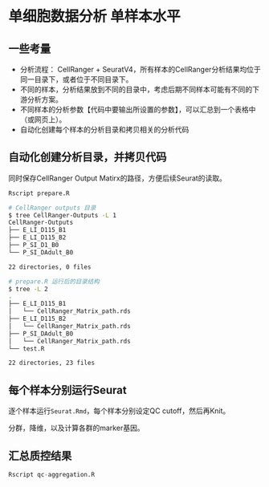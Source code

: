 # 单细胞数据分析 单样本水平

## 一些考量

- 分析流程： CellRanger + SeuratV4，所有样本的CellRanger分析结果均位于同一目录下，或者位于不同目录下。
- 不同的样本，分析结果放到不同的目录中，考虑后期不同样本可能有不同的下游分析方案。
- 不同样本的分析参数【代码中要输出所设置的参数】，可以汇总到一个表格中（或网页上）。
- 自动化创建每个样本的分析目录和拷贝相关的分析代码

## 自动化创建分析目录，并拷贝代码

同时保存CellRanger Output Matirx的路径，方便后续Seurat的读取。

``` bash
Rscript prepare.R
```

```bash
# CellRanger outputs 目录
$ tree CellRanger-Outputs -L 1
CellRanger-Outputs
├── E_LI_D115_B1
├── E_LI_D115_B2
├── P_SI_D1_B0
└── P_SI_DAdult_B0

22 directories, 0 files

# prepare.R 运行后的目录结构
$ tree -L 2
.
├── E_LI_D115_B1
│   └── CellRanger_Matrix_path.rds
├── E_LI_D115_B2
│   └── CellRanger_Matrix_path.rds
├── P_SI_DAdult_B0
│   └── CellRanger_Matrix_path.rds
└── test.R

22 directories, 23 files

```

## 每个样本分别运行Seurat

逐个样本运行``Seurat.Rmd``，每个样本分别设定QC cutoff，然后再Knit。

分群，降维，以及计算各群的marker基因。

## 汇总质控结果

```R
Rscript qc-aggregation.R
```





